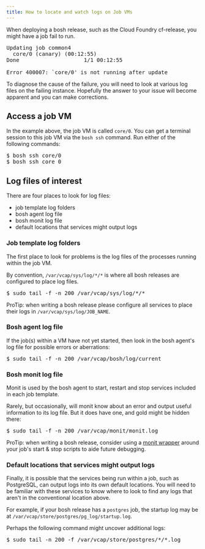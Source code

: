 ```yaml
---
title: How to locate and watch logs on Job VMs
---
```


When deploying a bosh release, such as the Cloud Foundry cf-release, you might have a job fail to run.

<pre>
Updating job common4
  core/0 (canary) (00:12:55)
Done                    1/1 00:12:55

Error 400007: `core/0' is not running after update
</pre>

To diagnose the cause of the failure, you will need to look at various log files on the failing instance. Hopefully the answer to your issue will become apparent and you can make corrections.

## Access a job VM ##

In the example above, the job VM is called `core/0`. You can get a terminal session to this job VM via the `bosh ssh` command. Run either of the following commands:

<pre class="terminal">
$ bosh ssh core/0
$ bosh ssh core 0
</pre>

## Log files of interest ##

There are four places to look for log files:

* job template log folders
* bosh agent log file
* bosh monit log file
* default locations that services might output logs

### Job template log folders ###

The first place to look for problems is the log files of the processes running within the job VM.

By convention, `/var/vcap/sys/log/*/*` is where all bosh releases are configured to place log files.

<pre class="terminal">
$ sudo tail -f -n 200 /var/vcap/sys/log/*/*
</pre>

ProTip: when writing a bosh release please configure all services to place their logs in `/var/vcap/sys/log/JOB_NAME`.

### Bosh agent log file ###

If the job(s) within a VM have not yet started, then look in the bosh agent's log file for possible errors or aberrations:

<pre class="terminal">
$ sudo tail -f -n 200 /var/vcap/bosh/log/current
</pre>

### Bosh monit log file ###

Monit is used by the bosh agent to start, restart and stop services included in each job template.

Rarely, but occasionally, will monit know about an error and output useful information to its log file. But it does have one, and gold might be hidden there:

<pre class="terminal">
$ sudo tail -f -n 200 /var/vcap/monit/monit.log
</pre>

ProTip: when writing a bosh release, consider using a [monit wrapper](http://stackoverflow.com/questions/3356476/debugging-monit/4439403#4439403 "shell - Debugging monit - Stack Overflow") around your job's start & stop scripts to aide future debugging.

### Default locations that services might output logs ###

Finally, it is possible that the services being run within a job, such as PostgreSQL, can output logs into its own default locations. You will need to be familiar with these services to know where to look to find any logs that aren't in the conventional location above.

For example, if your bosh release has a `postgres` job, the startup log may be at `/var/vcap/store/postgres/pg_log/startup.log`.

Perhaps the following command might uncover additional logs:

<pre class="terminal">
$ sudo tail -n 200 -f /var/vcap/store/postgres/*/*.log
</pre>


